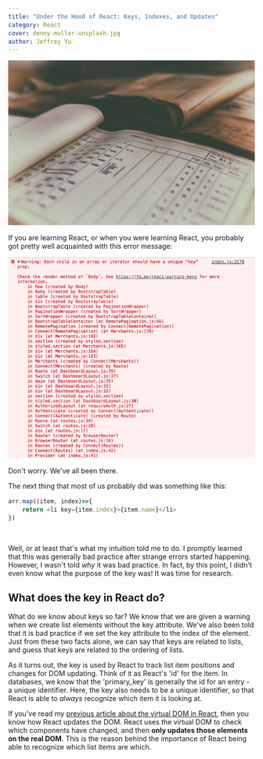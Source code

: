```yaml
---
title: "Under the Hood of React: Keys, Indexes, and Updates"
category: React
cover: denny-muller-unsplash.jpg
author: Jeffrey Yu
---
```


![index](./denny-muller-unsplash.jpg 'photo by @redaquamedia on unsplash.com')

If you are learning React, or when you were learning React, you probably got pretty well acquainted with this error message:

![keys-error](./react-key-error.jpg)

Don't worry. We've all been there.  

The next thing that most of us probably did was something like this:

```javascript
arr.map((item, index)=>{
    return <li key={item.index}>{item.name}</li>
})
```
<br/>

Well, or at least that's what my intuition told me to do. I promptly learned that this was generally bad practice after strange errors started happening. 
However, I wasn't told _why_ it was bad practice. In fact, by this point, I didn't even know what the purpose of the key was! It was time for research.

## What does the key in React do?

What do we know about keys so far? We know that we are given a warning when we create list elements without the key attribute.
We've also been told that it is bad practice if we set the key attribute to the index of the element.
Just from these two facts alone, we can say that keys are related to lists, and guess that keys are related to the ordering of lists.

As it turns out, the key is used by React to track list item positions and changes for DOM updating. 
Think of it as React's 'id' for the item. In databases, we know that the 'primary_key' is generally the id for an entry - a unique identifier.
Here, the key also needs to be a unique identifier, so that React is able to _always_ recognize which item it is looking at.

If you've read my [previous article about the virtual DOM in React]('https://jayewe.com/the-significance-of-the-virtual-DOM/'), then you know how React updates the DOM.
React uses the virtual DOM to check which components have changed, and then **only updates those elements on the real DOM**.
This is the reason behind the importance of React being able to recognize which list items are which. 
